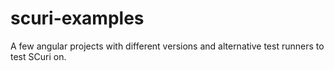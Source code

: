 # scuri-examples
A few angular projects with different versions and alternative test runners to test SCuri on.

